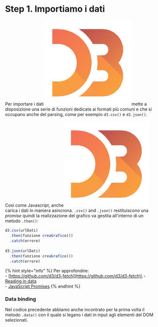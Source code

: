 # Step 1. Importiamo i dati

Per importare i dati <img src="../../.gitbook/assets/1562726.png" alt="" data-size="line"> mette a disposizione una serie di funzioni dedicate ai formati più comuni e che si occupano anche del parsing, come per esempio `d3.csv()` e `d3.json()`.

Così come Javascript, anche<img src="../../.gitbook/assets/1562726.png" alt="" data-size="line"> carica i dati in maniera asincrona. `.csv()` and `.json()` restituiscono una _promise_ quindi la realizzazione del grafico va gestita all'interno di un metodo `.then()`:

```javascript
d3.csv(urlDati)
  .then(funzione creaGrafico())
  .catch(errore)

d3.json(urlDati)
  .then(funzione creaGrafico())
  .catch(errore)
```

{% hint style="info" %}
Per approfondire: \
\- [https://github.com/d3/d3-fetch](https://github.com/d3/d3-fetch)\
\- [Reading in data](http://learnjsdata.com/read\_data.html)\
\- [JavaScript Promises](https://www.freecodecamp.org/news/javascript-promise-methods/)
{% endhint %}

### Data binding

Nel codice precedente abbiamo anche incontrato per la prima volta il metodo `.data()` con il quale si legano i dati in input agli elementi del DOM selezionati.
